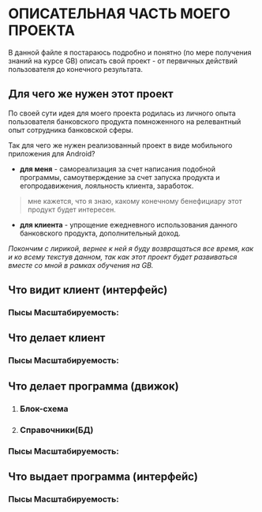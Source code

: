 # ОПИСАТЕЛЬНАЯ ЧАСТЬ МОЕГО ПРОЕКТА
В данной файле я постараюсь подробно и понятно (по мере получения знаний на курсе GB) описать свой проект - от первичных действий пользователя до конечного результата. 
## Для чего же нужен этот проект
По своей сути идея для моего проекта родилась из личного опыта пользователя банковского продукта помноженного на релевантный опыт сотрудника банковской сферы.

Так для чего же нужен реализованный проект в виде мобильного приложения для Android?
* __для меня__ - самореализация за счет написания подобной программы, самоутверждение за счет запуска продукта и егопродавижения, лояльность клиента, заработок.
>мне кажется, что я знаю, какому конечному бенефициару этот продукт будет интересен. 
* __для клиента__ - упрощение ежедневного использования данного банковского продукта, дополнительный доход. 

_Покончим с лирикой, вернее к ней я буду возвращаться все время, как и ко всему текстув данном, так как этот проект будет развиваться вместе со мной в рамках обучения на GB._

## Что видит клиент (интерфейс)
### Пысы Масштабируемость:
## Что делает клиент
### Пысы Масштабируемость:
## Что делает программа (движок)
1. ### Блок-схема
2. ### Справочники(БД)
### Пысы Масштабируемость:
## Что выдает программа (интерфейс)
### Пысы Масштабируемость: